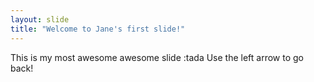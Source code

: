 ```yaml
---
layout: slide
title: "Welcome to Jane's first slide!"
---
```


This is my most awesome awesome slide :tada
Use the left arrow to go back!
